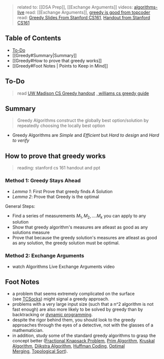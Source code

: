 > related to: [[DSA Prep]], [[Exchange Arguments]]
> videos: [algorithms-live](https://www.youtube.com/watch?v=Oq1seKJvfQU) 
> read: [[Exchange Arguments]], [greedy is good from topcoder](https://www.topcoder.com/thrive/articles/Greedy%20is%20Good) 
> read: [Greedy Slides From Stanford CS161](https://web.stanford.edu/class/archive/cs/cs161/cs161.1138/), [Handout from Stanford CS161](https://web.stanford.edu/class/archive/cs/cs161/cs161.1138/handouts/120%20Guide%20to%20Greedy%20Algorithms.pdf)

## Table of Contents

- [To-Do](#To-Do)
- [[Greedy#Summary|Summary]]
- [[Greedy#How to prove that greedy works]]
- [[Greedy#Foot Notes | Points to Keep in Mind]]

## To-Do

> read [UW Madison CS Greedy handout](https://pages.cs.wisc.edu/~dieter/Courses/2004F-CS787/Scribes/greed.pdf) ,[ williams cs greedy guide](http://cs.williams.edu/~shikha/teaching/spring20/cs256/handouts/Guide_to_Greedy_Algorithms.pdf) 

## Summary

> Greedy Algorithms construct the globally best option/solution by repeatedly choosing the locally best option

- Greedy Algorithms are *Simple* and *Efficient* but *Hard to design* and *Hard to verify*

## How to prove that greedy works

> reading: stanford cs 161 handout and ppt


### Method 1: Greedy Stays Ahead

- *Lemma 1*: First Prove that greedy finds *A* Solution
- *Lemma 2*: Prove that Greedy is the optimal 

General Steps:
- Find a series of measurements $M_{1},M_{2},....M_{k}$ you can apply to any solution
- Show that greedy algorithm's measures are atleast as good as any solutions measure
- Prove that because the greedy solution's measures are atleast as good as any solution, the greedy solution must be optimal.

### Method 2: Exchange Arguments

- watch Algorithms Live Exchange Arguments video


## Foot Notes

- a problem that seems extremely complicated on the surface (see [TCSocks](http://www.topcoder.com/stat?c=problem_statement&pm=2894&rd=5853)) might signal a greedy approach. 
- problems with a very large input size (such that a n^2 algorithm is not fast enough) are also more likely to be solved by greedy than by backtracking or [dynamic programming](http://www.topcoder.com/tc?module=Static&d1=tutorials&d2=dynProg).
- despite the rigor behind them, you should look to the greedy approaches through the eyes of a detective, not with the glasses of a mathematician.
- in addition, study some of the standard greedy algorithms to grasp the concept better ([Fractional Knapsack Problem](http://www-cse.uta.edu/~holder/courses/cse2320/lectures/l15/node3.html), [Prim Algorithm](http://www-b2.is.tokushima-u.ac.jp/~ikeda/suuri/dijkstra/Prim.shtml), [Kruskal Algorithm](http://www-b2.is.tokushima-u.ac.jp/~ikeda/suuri/kruskal/Kruskal.shtml), [Dijkstra Algorithm](http://www-b2.is.tokushima-u.ac.jp/~ikeda/suuri/dijkstra/Dijkstra.shtml), [Huffman Coding](http://www.cs.duke.edu/csed/poop/huff/info/torials&d2=index), [Optimal Merging](http://www.maths.abdn.ac.uk/~igc/tch/mx4002/notes/node45.html), [Topological Sort](http://www.owlnet.rice.edu/~comp314/04spring/lec/week6/Topological.htm)).

